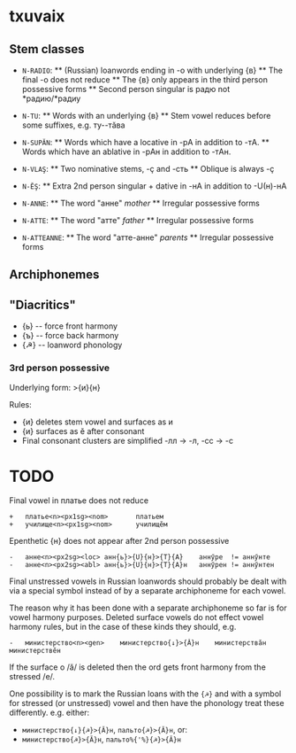 # txuvaix

## Stem classes

* `N-RADIO`: 
** (Russian) loanwords ending in -о with underlying {в}
** The final -о does not reduce 
** The {в} only appears in the third person possessive forms
** Second person singular is радю not \*радию/\*радиу

* `N-TU`:
** Words with an underlying {в}
** Stem vowel reduces before some suffixes, e.g. ту--тӑва

* `N-SUPĂN`: 
** Words which have a locative in -рA in addition to -тA.
** Words which have an ablative in -рAн in addition to -тAн.

* `N-VLAŞ`: 
** Two nominative stems, -ҫ and -сть
** Oblique is always -ҫ

* `N-ĔŞ`: 
** Extra 2nd person singular + dative in -нA in addition to -U(н)-нA

* `N-ANNE`: 
** The word "анне" *mother*
** Irregular possessive forms

* `N-ATTE`: 
** The word "атте" *father*
** Irregular possessive forms

* `N-ATTEANNE`: 
** The word "атте-анне" *parents*
** Irregular possessive forms

## Archiphonemes 

## "Diacritics" 

* {ь} -- force front harmony
* {ъ} -- force back harmony
* {☭} -- loanword phonology

### 3rd person possessive 

Underlying form: >{и}{н}

Rules: 

* {и} deletes stem vowel and surfaces as и
* {и} surfaces as ӗ after consonant
* Final consonant clusters are simplified -лл → -л, -сс → -с

# TODO 

Final vowel in платье does not reduce

```
+	платье<n><px1sg><nom>		платьем	
+	училище<n><px1sg><nom>		училищӗм
```

Epenthetic {н} does not appear after 2nd person possessive

```
-	анне<n><px2sg><loc>	анн{ь}>{U}{н}>{T}{A}	аннӳре	!= аннӳнте	
-	анне<n><px2sg><abl>	анн{ь}>{U}{н}>{T}{A}н	аннӳрен	!= аннӳнтен
```

Final unstressed vowels in Russian loanwords should probably be dealt 
with via a special symbol instead of by a separate archiphoneme for each
vowel.

The reason why it has been done with a separate archiphoneme so far is 
for vowel harmony purposes. Deleted surface vowels do not effect vowel
harmony rules, but in the case of these kinds they should, e.g. 

```
-	министерство<n><gen>	министерство{↓}>{Ă}н	министерствӑн	министерствӗн

```

If the surface о /ă/ is deleted then the ord gets front harmony from the stressed /e/.

One possibility is to mark the Russian loans with the `{☭}` and with a symbol
for stressed (or unstressed) vowel and then have the phonology treat these 
differently. e.g. either:

* `министерство{↓}{☭}>{Ă}н`, `пальто{☭}>{Ă}н`, or:
* `министерство{☭}>{Ă}н`, `пальто%{'%}{☭}>{Ă}н`




